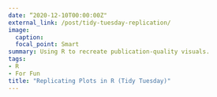 ```yaml
---
date: “2020-12-10T00:00:00Z"
external_link: /post/tidy-tuesday-replication/
image:
  caption: 
  focal_point: Smart
summary: Using R to recreate publication-quality visuals.
tags:
- R
- For Fun
title: "Replicating Plots in R (Tidy Tuesday)"
---
```

